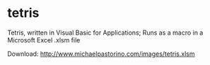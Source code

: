 # tetris
Tetris, written in Visual Basic for Applications;
Runs as a macro in a Microsoft Excel .xlsm file

Download:
http://www.michaelpastorino.com/images/tetris.xlsm
